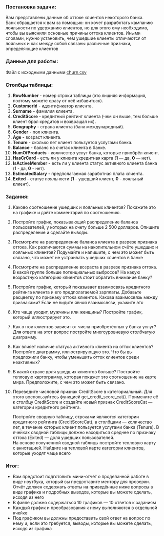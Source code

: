 
### Постановка задачи:
Вам представлены данные об оттоке клиентов некоторого банка.  
Банк обращается к вам за помощью: он хочет разработать кампанию лояльности по удержанию клиентов, но для этого ему необходимо, чтобы вы выяснили основные причины оттока клиентов. Иными словами, нужно установить, чем ушедшие клиенты отличаются от лояльных и как между собой связаны различные признаки, определяющие клиентов

### Данные для работы:
Файл с исходными данными [churn.csv](https://lms-cdn.skillfactory.ru/assets/courseware/v1/c903ecd0b0c995c44213d620ab6ae94d/asset-v1:SkillFactory+DSPR-2.0+14JULY2021+type@asset+block/churn.zip)

### Столбцы таблицы:
1. **RowNumber** - номер строки таблицы (это лишняя информация, поэтому можете сразу от неё избавиться).
2. **CustomerId** - идентификатор клиента.
3. **Surname** - фамилия клиента.
4. **CreditScore** - кредитный рейтинг клиента (чем он выше, тем больше клиент брал кредитов и возвращал их).
5. **Geography** - страна клиента (банк международный).
6. **Gender** - пол клиента.
7. **Age** - возраст клиента.
8. **Tenure** - сколько лет клиент пользуется услугами банка.
9. **Balance** - баланс на счетах клиента в банке.
10. **NumOfProducts** - количество услуг банка, которые приобрёл клиент.
11. **HasCrCard** - есть ли у клиента кредитная карта (**1** — да, **0** — нет).
12. **IsActiveMember** - есть ли у клиента статус активного клиента банка (**1** - да, **0** - нет).
13. **EstimatedSalary** - предполагаемая заработная плата клиента.
14. **Exited** - статус лояльности (**1** - ушедший клиент, **0** - лояльный клиент).

### Задания:
1. Каково соотношение ушедших и лояльных клиентов? Покажите это на графике и дайте комментарий по соотношению.
2. Постройте график, показывающий распределение баланса пользователей, у которых на счету больше 2 500 долларов. Опишите распределение и сделайте выводы.
3. Посмотрите на распределение баланса клиента в разрезе признака оттока. Как различаются суммы на накопительном счёте ушедших и лояльных клиентов? Подумайте и напишите, с чем это может быть связано, что может не устраивать ушедших клиентов в банке
4. Посмотрите на распределение возраста в разрезе признака оттока. В какой группе больше потенциальных выбросов? На какую возрастную категорию клиентов стоит обратить внимание банку?
5. Постройте график, который показывает взаимосвязь кредитного рейтинга клиента и его предполагаемой зарплаты. Добавьте расцветку по признаку оттока клиентов. Какова взаимосвязь между признаками? Если не видите явной взаимосвязи, укажите это
6. Кто чаще уходит, мужчины или женщины? Постройте график, который иллюстрирует это.
7. Как отток клиентов зависит от числа приобретённых у банка услуг? Для ответа на этот вопрос постройте многоуровневую столбчатую диаграмму.
8. Как влияет наличие статуса активного клиента на отток клиентов? Постройте диаграмму, иллюстрирующую это. Что бы вы предложили банку, чтобы уменьшить отток клиентов среди неактивных?
9. В какой стране доля ушедших клиентов больше? Постройте тепловую картограмму, которая покажет это соотношение на карте мира. Предположите, с чем это может быть связано.
10. Переведите числовой признак CreditScore в категориальный. Для этого воспользуйтесь функцией get_credit_score_cat(). Примените её к столбцу CreditScore и создайте новый признак CreditScoreCat — категории кредитного рейтинга.

    Постройте сводную таблицу, строками являются категории кредитного рейтинга (CreditScoreCat), а столбцами — количество лет, в течение которых клиент пользуется услугами банка (Tenure). В ячейках сводной таблицы должно находиться среднее по признаку оттока (Exited) — доля ушедших пользователей.  
    На основе полученной сводной таблицы постройте тепловую карту с аннотацией. Найдите на тепловой карте категории клиентов, которые уходят чаще всего


### Итог:
- Вам предстоит подготовить мини-отчёт о проделанной работе в виде ноутбука, который вы предоставите ментору для проверки. Отчёт должен содержать ответы на приведённые ниже вопросы в виде графика и подробных выводов, которые вы можете сделать, исходя из него
- В файле должно содержаться 10 графиков — 10 ответов к заданиям
- Каждый график и преобразования к нему выполняются в отдельной ячейке
- Под графиком вы должны предоставить свой ответ на вопрос по нему и, если это требуется, выводы, которые вы можете сделать, исходя из графика
